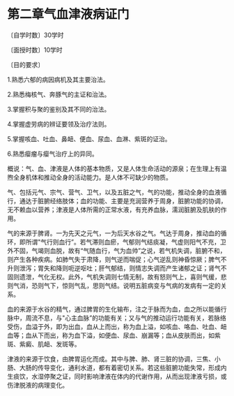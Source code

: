 # 第二章气血津液病证门

〔自学时数〕30学时

〔面授时数〕10学时

〔目的要求〕

1.熟悉六郁的病因病机及其主要治法。

2.熟悉梅核气、奔豚气的主证和治法。

3.掌握积与聚的鉴别及其不同的治法。

4.掌握虚劳病的辨证要领及治疗法则。

5.掌握咳血、吐血、鼻衄、便血、尿血、血淋、紫斑的证治。

6.熟悉瘿瘤与瘿气治疗上的异同。

概说：气、血、津液是人体的基本物质，又是人体生命活动的源泉；在生理上有温煦全身机体和推动全身的活动能力。是人体不可缺少的物质。

气、包括元气、宗气、营气、卫气，以及五脏之气，气的功能，推动全身的血液循行，通达于脏腑经络肢体；血的功能、主要是充润营养于周身，脏腑功能的协调，无不赖血以营养；津液是人体所需的正常水液，有充养血脉，濡润脏腑及肌肤的作用。

气的来源于脾肾。一为先天之元气，一为后天水谷之气。气达于周身，推动血的循环，即所谓"气行则血行”。若气滞则血瘀，气郁则气结痰凝，气虚则阳气不充，卫外不固，气竭则血脱，故有“气随血行，气为血帅”之说，若气机失调，脏腑不和，则产生各种疾病。如肺气失于肃降，则气逆而喘促；心气逆乱则神昏惊厥；脾气不升则泄泻；胃失和降则呃逆呕吐；肝气郁结，则情志失调而产生诸郁之证；肾气不固则遗泄，气化无权。此外，气机失调则七情无制，故有怒则气上，喜则气缓，悲则气消，恐则气下，惊则气乱，思则气结。说明五脏病变与气病的发病有一定的关系。

血的来源于水谷的精气，通过脾胃的生化输布，注之于脉而为血，血之所以能循行脉中，周流不息，与"心主血脉”的功能有关；又与气的推动运行功能有关，若脉络受伤，血溢于外，即为出血，血从上而出，称为血上溢，如咳血、咯血、吐血、衄血等；血从下而出，称为血下溢，如便血、尿血、崩漏等；血从皮肤而出，如紫斑、紫癜、肌衄、发斑等。

津液的来源于饮食，由脾胃运化而成。其中与脾、肺、肾三脏的协调，三焦、小肠、大肠的传导变化，通利水道，都有着密切关系。若这些脏腑功能失常，形成内生痰饮，水湿停聚之证，同时影响津液在体内的代谢作用，从而出现津液亏损，或伤津脱液的病理变化。
